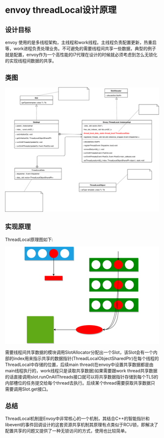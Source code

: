 # envoy threadLocal设计原理
## 设计目标
envoy 使用的是多线程架构，主线程和work线程。主线程负责配置更新，热重启等，work进程负责处理业务。不可避免的需要线程间共享一些数据，典型的例子就是配置，envoy作为一个高性能的l7代理在设计的时候就必须考虑到怎么无锁化的实现线程间数据的共享。
## 类图
![threadlocalclass](./assets/threadlocalclass.drawio.svg)
## 实现原理
ThreadLocal原理图如下:

![threadlocal](./assets/threadlocal.drawio.svg)

需要线程间共享数据的模块调用SlotAllocator分配出一个Slot，该Slot会有一个内部的index用来指示共享的数据指针(ThreadLocalObjectSharedPtr)在每个线程的ThreadLocal中存储的位置，后续main thread(在envoy中设置共享数据都是由main线程执行的，work线程只是读取共享数据)如果需要跟work thread共享数据的话直接调用slot.runOnAllThreads接口就可以将共享数据指针存储到每个TLS的内部槽位的任务提交给每个thread去执行。后续某个thread需要获取共享数据只需要调用Slot.get接口。
## 总结
ThreadLocal机制是Envoy中非常核心的一个机制，其结合C++的智能指针和libevent的事件回调设计的这套资源共享机制其原理有点类似于RCU锁，即解决了配置共享的问题又提供了一种无锁访问的方式，使用也比较简单。